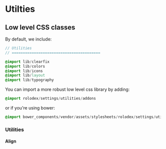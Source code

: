 # Utilties
## Low level CSS classes

By default, we include:

```sass
// Utilities
// ========================================

@import lib/clearfix
@import lib/colors
@import lib/icons
@import lib/layout
@import lib/typography
```

You can import a more robust low level css library by adding:

```sass
@import rolodex/settings/utilities/addons
```

or if you're using bower:

```sass
@import bower_components/vendor/assets/stylesheets/rolodex/settings/utilities/addons
```

### Utilities

#### Align

